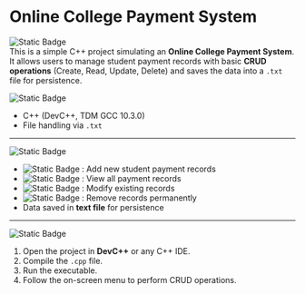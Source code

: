 # Online College Payment System

![Static Badge](https://img.shields.io/badge/Description-orange?style=flat)  
This is a simple C++ project simulating an **Online College Payment System**. It allows users to manage student payment records with basic **CRUD operations** (Create, Read, Update, Delete) and saves the data into a `.txt` file for persistence.

![Static Badge](https://img.shields.io/badge/Developed%20With-indigo?style=flat)  
- C++ (DevC++, TDM GCC 10.3.0)  
- File handling via `.txt`  

---

![Static Badge](https://img.shields.io/badge/Features-cyan?style=flat)
- ![Static Badge](https://img.shields.io/badge/Create-red?style=flat) : Add new student payment records  
- ![Static Badge](https://img.shields.io/badge/Read-green?style=flat) : View all payment records  
- ![Static Badge](https://img.shields.io/badge/Update-blue?style=flat) : Modify existing records  
- ![Static Badge](https://img.shields.io/badge/Update-purple?style=flat) : Remove records permanently  
- Data saved in **text file** for persistence  

---

![Static Badge](https://img.shields.io/badge/How%20to%20Run-magenta?style=flat)
1. Open the project in **DevC++** or any C++ IDE.  
2. Compile the `.cpp` file.  
3. Run the executable.  
4. Follow the on-screen menu to perform CRUD operations.  
